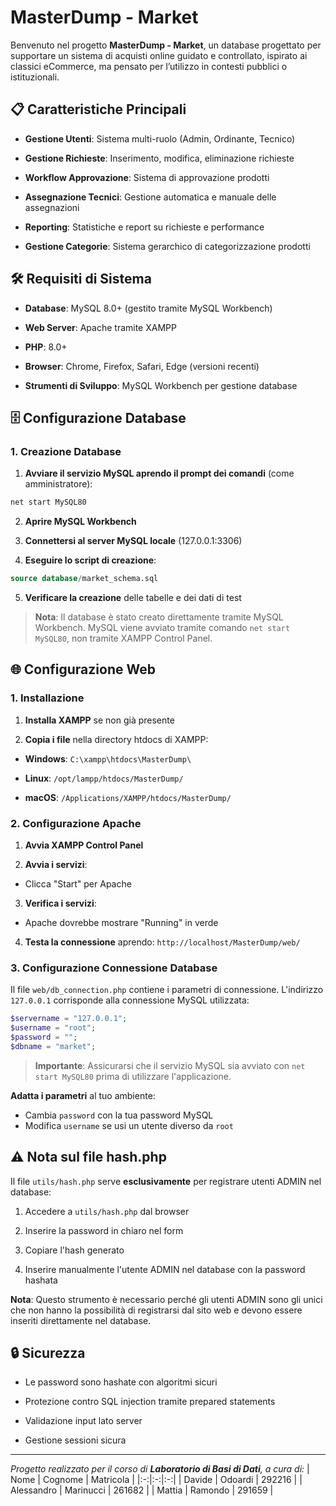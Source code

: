# MasterDump - Market

Benvenuto nel progetto **MasterDump - Market**, un database progettato per supportare un sistema di acquisti online guidato e controllato, ispirato ai classici eCommerce, ma pensato per l’utilizzo in contesti pubblici o istituzionali.

## 📋 Caratteristiche Principali

-  **Gestione Utenti**: Sistema multi-ruolo (Admin, Ordinante, Tecnico)

-  **Gestione Richieste**: Inserimento, modifica, eliminazione richieste

-  **Workflow Approvazione**: Sistema di approvazione prodotti

-  **Assegnazione Tecnici**: Gestione automatica e manuale delle assegnazioni

-  **Reporting**: Statistiche e report su richieste e performance

-  **Gestione Categorie**: Sistema gerarchico di categorizzazione prodotti  



## 🛠️ Requisiti di Sistema

-  **Database**: MySQL 8.0+ (gestito tramite MySQL Workbench)

-  **Web Server**: Apache tramite XAMPP  

-  **PHP**: 8.0+

-  **Browser**: Chrome, Firefox, Safari, Edge (versioni recenti)

-  **Strumenti di Sviluppo**: MySQL Workbench per gestione database

  

## 🗄️ Configurazione Database

### 1. Creazione Database

1.  **Avviare il servizio MySQL aprendo il prompt dei comandi** (come amministratore):

```cmd
net start MySQL80
```

2.  **Aprire MySQL Workbench**  

3.  **Connettersi al server MySQL locale** (127.0.0.1:3306)

4.  **Eseguire lo script di creazione**:  

```sql
source database/market_schema.sql
```

5.  **Verificare la creazione** delle tabelle e dei dati di test

> **Nota**: Il database è stato creato direttamente tramite MySQL Workbench. MySQL viene avviato tramite comando `net start MySQL80`, non tramite XAMPP Control Panel.



## 🌐 Configurazione Web  

### 1. Installazione

1.  **Installa XAMPP** se non già presente

2.  **Copia i file** nella directory htdocs di XAMPP:

-  **Windows**: `C:\xampp\htdocs\MasterDump\`

-  **Linux**: `/opt/lampp/htdocs/MasterDump/`

-  **macOS**: `/Applications/XAMPP/htdocs/MasterDump/`

### 2. Configurazione Apache

1.  **Avvia XAMPP Control Panel**

2.  **Avvia i servizi**:

- Clicca "Start" per Apache  

3.  **Verifica i servizi**:

- Apache dovrebbe mostrare "Running" in verde  

4. **Testa la connessione** aprendo: `http://localhost/MasterDump/web/`

### 3. Configurazione Connessione Database

Il file `web/db_connection.php` contiene i parametri di connessione. L'indirizzo `127.0.0.1` corrisponde alla connessione MySQL utilizzata:

```php
$servername = "127.0.0.1";
$username = "root";
$password = "";
$dbname = "market";
```

> **Importante**: Assicurarsi che il servizio MySQL sia avviato con `net start MySQL80` prima di utilizzare l'applicazione.

**Adatta i parametri** al tuo ambiente:

- Cambia `password` con la tua password MySQL
- Modifica `username` se usi un utente diverso da `root`

  
  
## ⚠️ Nota sul file hash.php

Il file `utils/hash.php` serve **esclusivamente** per registrare utenti ADMIN nel database:

1. Accedere a `utils/hash.php` dal browser  

2. Inserire la password in chiaro nel form

3. Copiare l'hash generato

4. Inserire manualmente l'utente ADMIN nel database con la password hashata

**Nota**: Questo strumento è necessario perché gli utenti ADMIN sono gli unici che non hanno la possibilità di registrarsi dal sito web e devono essere inseriti direttamente nel database.



## 🔒 Sicurezza

- Le password sono hashate con algoritmi sicuri

- Protezione contro SQL injection tramite prepared statements

- Validazione input lato server

- Gestione sessioni sicura



---



_Progetto realizzato per il corso di **Laboratorio di Basi di Dati**, a cura di:_
| Nome | Cognome | Matricola |
|:-:|:-:|:-:|
| Davide | Odoardi | 292216 |
| Alessandro | Marinucci | 261682 |
| Mattia | Ramondo | 291659 |
